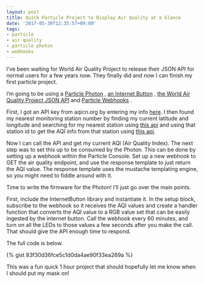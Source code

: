 ```yaml
---
layout: post
title: Quick Particle Project to Display Air Quality at a Glance
date: '2017-05-30T12:35:57+09:00'
tags:
- particle
- air quality
- particle photon
- webhooks
---
```


I’ve been waiting for World Air Quality Project to release their JSON API for normal users for a few years now. They finally did and now I can finish my first particle project.

I’m going to be using a [Particle Photon](https://www.particle.io/products/hardware/photon-wifi-dev-kit) , [an Internet Button](https://www.particle.io/products/hardware/internet-button) , [the World Air Quality Project JSON API](http://aqicn.org/json-api/demo/) and [Particle Webhooks](https://docs.particle.io/guide/tools-and-features/webhooks/) .

First, I got an API key from aqicn.org by entering my info [here](http://aqicn.org/data-platform/token/#/). I then found my nearest monitoring station number by finding my current latitude and longitude and searching for my nearest station using [this api](http://aqicn.org/json-api/doc/#api-Geolocalized_Feed-GetGeolocFeed) and using that station id to get the AQI info from that station using [this api](http://aqicn.org/json-api/doc/#api-City_Feed-GetCityFeed).

Now I can call the API and get my current AQI (Air Quality Index). The next step was to set this up to be consumed by the Photon. This can be done by setting up a webhook within the Particle Console. Set up a new webhook to GET the air quality endpoint, and use the response template to just return the AQI value. The response template uses the mustache templating engine, so you might need to fiddle around with it.

Time to write the firmware for the Photon! I’ll just go over the main points.

First, include the InternetButton library and instantiate it. In the setup block, subscribe to the webhook so it receives the AQI values and create a handler function that converts the AQI value to a RGB value set that can be easily ingested by the internet button. Call the webhook every 60 minutes, and turn on all the LEDs to those values a few seconds after you make the call. That should give the API enough time to respond.

The full code is below.

{% gist 83f30d36fce5c1d0da4ae90f33ea269a %}

This was a fun quick 1 hour project that should hopefully let me know when I should put my mask on!

